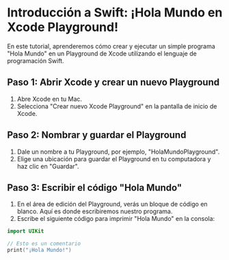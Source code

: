 # Introducción a Swift: ¡Hola Mundo en Xcode Playground!

En este tutorial, aprenderemos cómo crear y ejecutar un simple programa "Hola Mundo" en un Playground de Xcode utilizando el lenguaje de programación Swift.

## Paso 1: Abrir Xcode y crear un nuevo Playground

1. Abre Xcode en tu Mac.
2. Selecciona "Crear nuevo Xcode Playground" en la pantalla de inicio de Xcode.

## Paso 2: Nombrar y guardar el Playground

1. Dale un nombre a tu Playground, por ejemplo, "HolaMundoPlayground".
2. Elige una ubicación para guardar el Playground en tu computadora y haz clic en "Guardar".

## Paso 3: Escribir el código "Hola Mundo"

1. En el área de edición del Playground, verás un bloque de código en blanco. Aquí es donde escribiremos nuestro programa.
2. Escribe el siguiente código para imprimir "Hola Mundo" en la consola:

```swift
import UIKit

// Esto es un comentario
print("¡Hola Mundo!")
```
